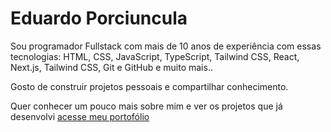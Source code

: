 # Eduardo Porciuncula

Sou programador Fullstack com mais de 10 anos de experiência com essas tecnologias: HTML, CSS, JavaScript, TypeScript, Tailwind CSS, React, Next.js, Tailwind CSS, Git e GitHub e muito mais..

Gosto de construir projetos pessoais e compartilhar conhecimento.

Quer conhecer um pouco mais sobre mim e ver os projetos que já desenvolvi  <a href="https://eduardoluiz.dev" target="_blank">acesse meu portofólio</a>

